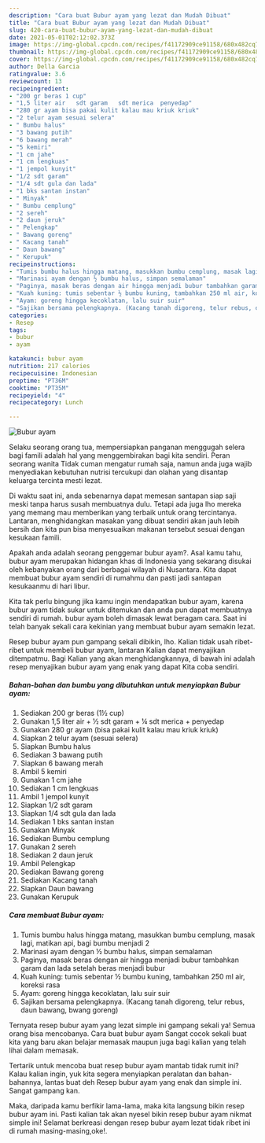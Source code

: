 ```yaml
---
description: "Cara buat Bubur ayam yang lezat dan Mudah Dibuat"
title: "Cara buat Bubur ayam yang lezat dan Mudah Dibuat"
slug: 420-cara-buat-bubur-ayam-yang-lezat-dan-mudah-dibuat
date: 2021-05-01T02:12:02.373Z
image: https://img-global.cpcdn.com/recipes/f41172909ce91158/680x482cq70/bubur-ayam-foto-resep-utama.jpg
thumbnail: https://img-global.cpcdn.com/recipes/f41172909ce91158/680x482cq70/bubur-ayam-foto-resep-utama.jpg
cover: https://img-global.cpcdn.com/recipes/f41172909ce91158/680x482cq70/bubur-ayam-foto-resep-utama.jpg
author: Della Garcia
ratingvalue: 3.6
reviewcount: 13
recipeingredient:
- "200 gr beras 1 cup"
- "1,5 liter air   sdt garam   sdt merica  penyedap"
- "280 gr ayam bisa pakai kulit kalau mau kriuk kriuk"
- "2 telur ayam sesuai selera"
- " Bumbu halus"
- "3 bawang putih"
- "6 bawang merah"
- "5 kemiri"
- "1 cm jahe"
- "1 cm lengkuas"
- "1 jempol kunyit"
- "1/2 sdt garam"
- "1/4 sdt gula dan lada"
- "1 bks santan instan"
- " Minyak"
- " Bumbu cemplung"
- "2 sereh"
- "2 daun jeruk"
- " Pelengkap"
- " Bawang goreng"
- " Kacang tanah"
- " Daun bawang"
- " Kerupuk"
recipeinstructions:
- "Tumis bumbu halus hingga matang, masukkan bumbu cemplung, masak lagi, matikan api, bagi bumbu menjadi 2"
- "Marinasi ayam dengan ½ bumbu halus, simpan semalaman"
- "Paginya, masak beras dengan air hingga menjadi bubur tambahkan garam dan lada setelah beras menjadi bubur"
- "Kuah kuning: tumis sebentar ½ bumbu kuning, tambahkan 250 ml air, koreksi rasa"
- "Ayam: goreng hingga kecoklatan, lalu suir suir"
- "Sajikan bersama pelengkapnya. (Kacang tanah digoreng, telur rebus, daun bawang, bwang goreng)"
categories:
- Resep
tags:
- bubur
- ayam

katakunci: bubur ayam 
nutrition: 217 calories
recipecuisine: Indonesian
preptime: "PT36M"
cooktime: "PT35M"
recipeyield: "4"
recipecategory: Lunch

---
```



![Bubur ayam](https://img-global.cpcdn.com/recipes/f41172909ce91158/680x482cq70/bubur-ayam-foto-resep-utama.jpg)

Selaku seorang orang tua, mempersiapkan panganan menggugah selera bagi famili adalah hal yang menggembirakan bagi kita sendiri. Peran seorang  wanita Tidak cuman mengatur rumah saja, namun anda juga wajib menyediakan kebutuhan nutrisi tercukupi dan olahan yang disantap keluarga tercinta mesti lezat.

Di waktu  saat ini, anda sebenarnya dapat memesan santapan siap saji meski tanpa harus susah membuatnya dulu. Tetapi ada juga lho mereka yang memang mau memberikan yang terbaik untuk orang tercintanya. Lantaran, menghidangkan masakan yang dibuat sendiri akan jauh lebih bersih dan kita pun bisa menyesuaikan makanan tersebut sesuai dengan kesukaan famili. 



Apakah anda adalah seorang penggemar bubur ayam?. Asal kamu tahu, bubur ayam merupakan hidangan khas di Indonesia yang sekarang disukai oleh kebanyakan orang dari berbagai wilayah di Nusantara. Kita dapat membuat bubur ayam sendiri di rumahmu dan pasti jadi santapan kesukaanmu di hari libur.

Kita tak perlu bingung jika kamu ingin mendapatkan bubur ayam, karena bubur ayam tidak sukar untuk ditemukan dan anda pun dapat membuatnya sendiri di rumah. bubur ayam boleh dimasak lewat beragam cara. Saat ini telah banyak sekali cara kekinian yang membuat bubur ayam semakin lezat.

Resep bubur ayam pun gampang sekali dibikin, lho. Kalian tidak usah ribet-ribet untuk membeli bubur ayam, lantaran Kalian dapat menyajikan ditempatmu. Bagi Kalian yang akan menghidangkannya, di bawah ini adalah resep menyajikan bubur ayam yang enak yang dapat Kita coba sendiri.

<!--inarticleads1-->

##### Bahan-bahan dan bumbu yang dibutuhkan untuk menyiapkan Bubur ayam:

1. Sediakan 200 gr beras (1½ cup)
1. Gunakan 1,5 liter air + ½ sdt garam + ¼ sdt merica + penyedap
1. Gunakan 280 gr ayam (bisa pakai kulit kalau mau kriuk kriuk)
1. Siapkan 2 telur ayam (sesuai selera)
1. Siapkan  Bumbu halus
1. Sediakan 3 bawang putih
1. Siapkan 6 bawang merah
1. Ambil 5 kemiri
1. Gunakan 1 cm jahe
1. Sediakan 1 cm lengkuas
1. Ambil 1 jempol kunyit
1. Siapkan 1/2 sdt garam
1. Siapkan 1/4 sdt gula dan lada
1. Sediakan 1 bks santan instan
1. Gunakan  Minyak
1. Sediakan  Bumbu cemplung
1. Gunakan 2 sereh
1. Sediakan 2 daun jeruk
1. Ambil  Pelengkap
1. Sediakan  Bawang goreng
1. Sediakan  Kacang tanah
1. Siapkan  Daun bawang
1. Gunakan  Kerupuk




<!--inarticleads2-->

##### Cara membuat Bubur ayam:

1. Tumis bumbu halus hingga matang, masukkan bumbu cemplung, masak lagi, matikan api, bagi bumbu menjadi 2
1. Marinasi ayam dengan ½ bumbu halus, simpan semalaman
1. Paginya, masak beras dengan air hingga menjadi bubur tambahkan garam dan lada setelah beras menjadi bubur
1. Kuah kuning: tumis sebentar ½ bumbu kuning, tambahkan 250 ml air, koreksi rasa
1. Ayam: goreng hingga kecoklatan, lalu suir suir
1. Sajikan bersama pelengkapnya. (Kacang tanah digoreng, telur rebus, daun bawang, bwang goreng)




Ternyata resep bubur ayam yang lezat simple ini gampang sekali ya! Semua orang bisa mencobanya. Cara buat bubur ayam Sangat cocok sekali buat kita yang baru akan belajar memasak maupun juga bagi kalian yang telah lihai dalam memasak.

Tertarik untuk mencoba buat resep bubur ayam mantab tidak rumit ini? Kalau kalian ingin, yuk kita segera menyiapkan peralatan dan bahan-bahannya, lantas buat deh Resep bubur ayam yang enak dan simple ini. Sangat gampang kan. 

Maka, daripada kamu berfikir lama-lama, maka kita langsung bikin resep bubur ayam ini. Pasti kalian tak akan nyesel bikin resep bubur ayam nikmat simple ini! Selamat berkreasi dengan resep bubur ayam lezat tidak ribet ini di rumah masing-masing,oke!.

